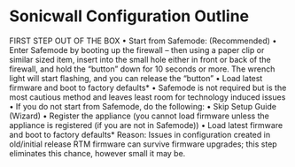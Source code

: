 # Sonicwall Configuration Outline

FIRST STEP OUT OF THE BOX
  • Start from Safemode: (Recommended)
    • Enter Safemode by booting up the firewall – then using a paper clip or similar sized item, insert 
      into the small hole either in front or back of the firewall, and hold the “button” down for 10 
      seconds or more. The wrench light will start flashing, and you can release the “button”
    • Load latest firmware and boot to factory defaults*
    • Safemode is not required but is the most cautious method and leaves least room for 
      technology induced issues
  • If you do not start from Safemode, do the following:
    • Skip Setup Guide (Wizard)
    • Register the appliance (you cannot load firmware unless the appliance is registered (if you are 
      not in Safemode))
    • Load latest firmware and boot to factory defaults* 
  Reason: Issues in configuration created in old/initial release RTM firmware can survive firmware upgrades; this step eliminates this chance, however small it may be.
